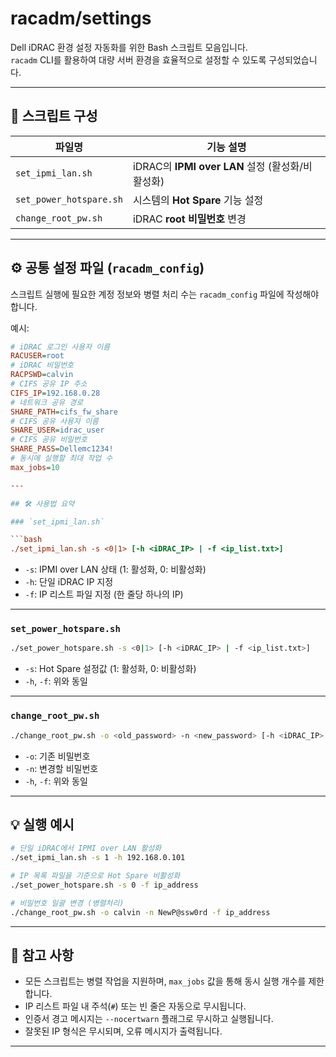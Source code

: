 # racadm/settings

Dell iDRAC 환경 설정 자동화를 위한 Bash 스크립트 모음입니다.  
`racadm` CLI를 활용하여 대량 서버 환경을 효율적으로 설정할 수 있도록 구성되었습니다.

---

## 📁 스크립트 구성

| 파일명 | 기능 설명 |
|--------|-----------|
| `set_ipmi_lan.sh` | iDRAC의 **IPMI over LAN** 설정 (활성화/비활성화) |
| `set_power_hotspare.sh` | 시스템의 **Hot Spare** 기능 설정 |
| `change_root_pw.sh` | iDRAC **root 비밀번호** 변경 |

---

## ⚙ 공통 설정 파일 (`racadm_config`)

스크립트 실행에 필요한 계정 정보와 병렬 처리 수는 `racadm_config` 파일에 작성해야 합니다.

예시:
```ini
# iDRAC 로그인 사용자 이름
RACUSER=root
# iDRAC 비밀번호
RACPSWD=calvin
# CIFS 공유 IP 주소
CIFS_IP=192.168.0.28
# 네트워크 공유 경로
SHARE_PATH=cifs_fw_share
# CIFS 공유 사용자 이름
SHARE_USER=idrac_user
# CIFS 공유 비밀번호
SHARE_PASS=Dellemc1234!
# 동시에 실행할 최대 작업 수
max_jobs=10

---

## 🛠 사용법 요약

### `set_ipmi_lan.sh`

```bash
./set_ipmi_lan.sh -s <0|1> [-h <iDRAC_IP> | -f <ip_list.txt>]
```

- `-s`: IPMI over LAN 상태 (1: 활성화, 0: 비활성화)
- `-h`: 단일 iDRAC IP 지정
- `-f`: IP 리스트 파일 지정 (한 줄당 하나의 IP)

---

### `set_power_hotspare.sh`

```bash
./set_power_hotspare.sh -s <0|1> [-h <iDRAC_IP> | -f <ip_list.txt>]
```

- `-s`: Hot Spare 설정값 (1: 활성화, 0: 비활성화)
- `-h`, `-f`: 위와 동일

---

### `change_root_pw.sh`

```bash
./change_root_pw.sh -o <old_password> -n <new_password> [-h <iDRAC_IP> | -f <ip_list.txt>]
```

- `-o`: 기존 비밀번호
- `-n`: 변경할 비밀번호
- `-h`, `-f`: 위와 동일

---

## 💡 실행 예시

```bash
# 단일 iDRAC에서 IPMI over LAN 활성화
./set_ipmi_lan.sh -s 1 -h 192.168.0.101

# IP 목록 파일을 기준으로 Hot Spare 비활성화
./set_power_hotspare.sh -s 0 -f ip_address

# 비밀번호 일괄 변경 (병렬처리)
./change_root_pw.sh -o calvin -n NewP@ssw0rd -f ip_address
```

---

## 📌 참고 사항

- 모든 스크립트는 병렬 작업을 지원하며, `max_jobs` 값을 통해 동시 실행 개수를 제한합니다.
- IP 리스트 파일 내 주석(`#`) 또는 빈 줄은 자동으로 무시됩니다.
- 인증서 경고 메시지는 `--nocertwarn` 플래그로 무시하고 실행됩니다.
- 잘못된 IP 형식은 무시되며, 오류 메시지가 출력됩니다.

---


